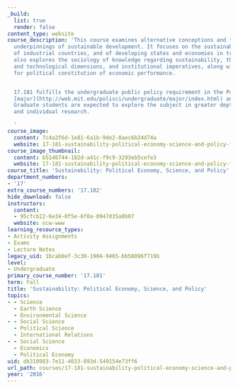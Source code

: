 ```yaml
---
_build:
  list: true
  render: false
content_type: website
course_description: 'This course examines alternative conceptions and theoretical
  underpinnings of sustainable development. It focuses on the sustainability problems
  of industrial countries, and of developing states and economies in transition. It
  also explores the sociology of knowledge regarding sustainability, the economic
  and technological dimensions, and institutional imperatives, along with implications
  for political constitution of economic performance.


  17.181 fulfills the undergraduate public policy requirement in the Political Science
  [major](http://web.mit.edu/polisci/undergraduate/major/index.html) and [minor](http://web.mit.edu/polisci/undergraduate/minor/index.html).
  Graduate students are expected to explore the subject in greater depth through reading
  and individual research.

  '
course_image:
  content: 7c4a2f6d-1e81-6a1b-9de2-8aec6b24d74a
  website: 17-181-sustainability-political-economy-science-and-policy-fall-2016
course_image_thumbnail:
  content: b5146744-182d-a41c-f9c9-3293eb5cefe3
  website: 17-181-sustainability-political-economy-science-and-policy-fall-2016
course_title: 'Sustainability: Political Economy, Science, and Policy'
department_numbers:
- '17'
extra_course_numbers: '17.182'
hide_download: false
instructors:
  content:
  - 95cfcb22-6e34-0f5e-6f0a-0947d35a8b07
  website: ocw-www
learning_resource_types:
- Activity Assignments
- Exams
- Lecture Notes
legacy_uid: 1bcab8ef-3c30-1904-9465-bb58096f719b
level:
- Undergraduate
primary_course_number: '17.181'
term: Fall
title: 'Sustainability: Political Economy, Science, and Policy'
topics:
- - Science
  - Earth Science
  - Environmental Science
- - Social Science
  - Political Science
  - International Relations
- - Social Science
  - Economics
  - Political Economy
uid: db310983-7e11-4033-893d-549154e73ff6
url_path: courses/17-181-sustainability-political-economy-science-and-policy-fall-2016
year: '2016'
---
```

